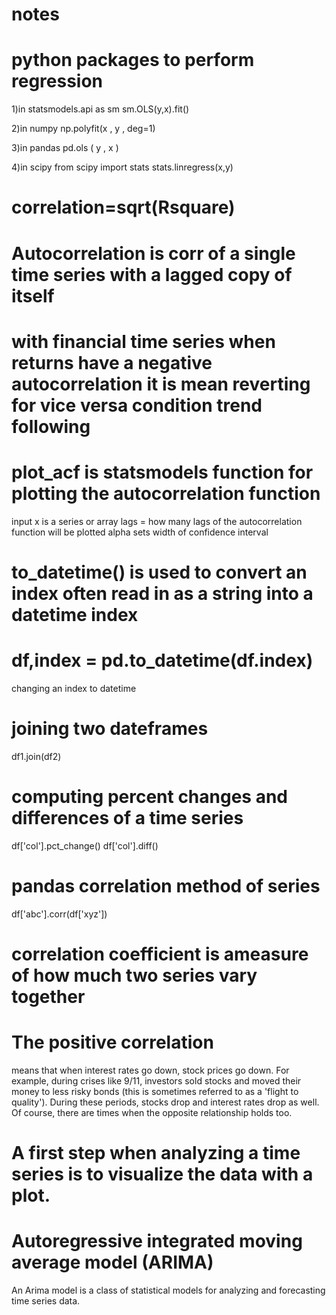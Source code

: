 # notes
#  python packages to perform regression 

1)in statsmodels.api as sm
sm.OLS(y,x).fit()

2)in numpy 
np.polyfit(x , y ,   deg=1)

3)in pandas 
pd.ols ( y ,  x )

4)in scipy
from scipy import stats 
stats.linregress(x,y)


# correlation=sqrt(Rsquare)
# Autocorrelation is corr of a single time series with a lagged copy of itself
# with financial time series when returns have a negative autocorrelation it is mean reverting for vice versa condition trend following
# plot_acf is statsmodels function for plotting the autocorrelation function
input x is a series or array
lags = how many lags of the autocorrelation function will be plotted
alpha sets width of confidence interval 

# to_datetime() is used to convert an index often read in as a string into a datetime index
# df,index = pd.to_datetime(df.index)
changing an index to datetime

# joining two dateframes
df1.join(df2)
# computing percent changes and differences of a time series
df['col'].pct_change()
df['col'].diff()
# pandas correlation method of series
df['abc'].corr(df['xyz'])
# correlation coefficient is ameasure of how much two series vary together
# The positive correlation
means that when interest rates go down, stock prices go down. For example, during crises like 9/11, investors sold stocks and moved their money to less risky bonds (this is sometimes referred to as a 'flight to quality'). During these periods, stocks drop and interest rates drop as well. Of course, there are times when the opposite relationship holds too.

# A first step when analyzing a time series is to visualize the data with a plot. 

# Autoregressive integrated moving average model (ARIMA)
An Arima model is a class of statistical models for analyzing and forecasting time series data.
